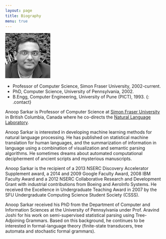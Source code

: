 ```yaml
---
layout: page
title: Biography
menu: true
---
```


<p><img padding="10px" src="/public/apple-touch-icon-precomposed.png" class="img-responsive img-rounded" style="max-width:144px"></p>

* Professor of Computer Science, Simon Fraser University, 2002-current.
* PhD, Computer Science, University of Pennsylvania, 2002.
* B.Engg, Computer Engineering, University of Pune (PICT), 1993.
{: .contact}

Anoop Sarkar is Professor of Computer Science at [Simon Fraser
University](http://www.sfu.ca) in British Columbia, Canada where
he co-directs the [Natural Language Laboratory](http://natlang.cs.sfu.ca).

Anoop Sarkar is interested in developing machine learning methods
for natural language processing. He has published on statistical
machine translation for human languages, and the summarization of
information in language using a combination of visualization and
semantic parsing algorithms. He sometimes dreams about automated
computational decipherment of ancient scripts and mysterious
manuscripts.

Anoop Sarkar is the recipient of a 2013 NSERC Discovery Accelerator
Supplement award, a 2014 and 2009 Google Faculty Award, 2008 IBM
Faculty Award and a 2012 NSERC Collaborative Research and Development
Grant with industrial contributions from Boeing and AeroInfo Systems.
He received the Excellence in Undergraduate Teaching Award in 2007
by the SFU Undergraduate Computing Science Student Society (CSSS).

Anoop Sarkar received his PhD from the Department of Computer and
Information Sciences at the University of Pennsylvania under Prof.
Aravind Joshi for his work on semi-supervised statistical parsing
using Tree-Adjoining Grammars. Based on this background, he continues
to be interested in formal-language theory (finite-state transducers,
tree automata and stochastic formal grammars).

